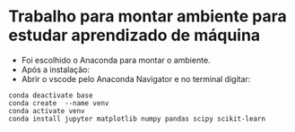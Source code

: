 # Trabalho para montar ambiente para estudar aprendizado de máquina

- Foi escolhido o Anaconda para montar o ambiente.
- Após a instalação:
- Abrir o vscode pelo Anaconda Navigator e no terminal digitar:

```
conda deactivate base
conda create  --name venv
conda activate venv
conda install jupyter matplotlib numpy pandas scipy scikit-learn
```